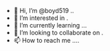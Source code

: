 - 👋 Hi, I’m @boyd519 ..
- 👀 I’m interested in .
- 🌱 I’m currently learning ...
- 💞️ I’m looking to collaborate on .
- 📫 How to reach me ....

<!---
boyd519/boyd519 is a ✨ special ✨ repository because its `README.md` (this file) appears on your GitHub profile.
You can click the Preview link to take a look at your changes.
--->
